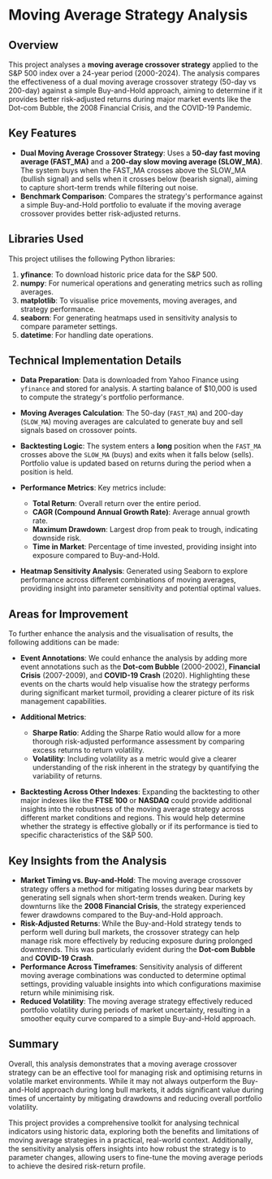 # Moving Average Strategy Analysis

## Overview

This project analyses a **moving average crossover strategy** applied to the S&P 500 index over a 24-year period (2000-2024). The analysis compares the effectiveness of a dual moving average crossover strategy (50-day vs 200-day) against a simple Buy-and-Hold approach, aiming to determine if it provides better risk-adjusted returns during major market events like the Dot-com Bubble, the 2008 Financial Crisis, and the COVID-19 Pandemic.

## Key Features

- **Dual Moving Average Crossover Strategy**: Uses a **50-day fast moving average (FAST_MA)** and a **200-day slow moving average (SLOW_MA)**. The system buys when the FAST_MA crosses above the SLOW_MA (bullish signal) and sells when it crosses below (bearish signal), aiming to capture short-term trends while filtering out noise.
- **Benchmark Comparison**: Compares the strategy's performance against a simple Buy-and-Hold portfolio to evaluate if the moving average crossover provides better risk-adjusted returns.

## Libraries Used

This project utilises the following Python libraries:

1. **yfinance**: To download historic price data for the S&P 500.
2. **numpy**: For numerical operations and generating metrics such as rolling averages.
3. **matplotlib**: To visualise price movements, moving averages, and strategy performance.
4. **seaborn**: For generating heatmaps used in sensitivity analysis to compare parameter settings.
5. **datetime**: For handling date operations.

## Technical Implementation Details

- **Data Preparation**: Data is downloaded from Yahoo Finance using `yfinance` and stored for analysis. A starting balance of $10,000 is used to compute the strategy's portfolio performance.

- **Moving Averages Calculation**: The 50-day (`FAST_MA`) and 200-day (`SLOW_MA`) moving averages are calculated to generate buy and sell signals based on crossover points.

- **Backtesting Logic**: The system enters a **long** position when the `FAST_MA` crosses above the `SLOW_MA` (buys) and exits when it falls below (sells). Portfolio value is updated based on returns during the period when a position is held.

- **Performance Metrics**: Key metrics include:
  - **Total Return**: Overall return over the entire period.
  - **CAGR (Compound Annual Growth Rate)**: Average annual growth rate.
  - **Maximum Drawdown**: Largest drop from peak to trough, indicating downside risk.
  - **Time in Market**: Percentage of time invested, providing insight into exposure compared to Buy-and-Hold.

- **Heatmap Sensitivity Analysis**: Generated using Seaborn to explore performance across different combinations of moving averages, providing insight into parameter sensitivity and potential optimal values.

## Areas for Improvement

To further enhance the analysis and the visualisation of results, the following additions can be made:

- **Event Annotations**: We could enhance the analysis by adding more event annotations such as the **Dot-com Bubble** (2000-2002), **Financial Crisis** (2007-2009), and **COVID-19 Crash** (2020). Highlighting these events on the charts would help visualise how the strategy performs during significant market turmoil, providing a clearer picture of its risk management capabilities.

- **Additional Metrics**:
  - **Sharpe Ratio**: Adding the Sharpe Ratio would allow for a more thorough risk-adjusted performance assessment by comparing excess returns to return volatility.
  - **Volatility**: Including volatility as a metric would give a clearer understanding of the risk inherent in the strategy by quantifying the variability of returns.

- **Backtesting Across Other Indexes**: Expanding the backtesting to other major indexes like the **FTSE 100** or **NASDAQ** could provide additional insights into the robustness of the moving average strategy across different market conditions and regions. This would help determine whether the strategy is effective globally or if its performance is tied to specific characteristics of the S&P 500.
## Key Insights from the Analysis

- **Market Timing vs. Buy-and-Hold**: The moving average crossover strategy offers a method for mitigating losses during bear markets by generating sell signals when short-term trends weaken. During key downturns like the **2008 Financial Crisis**, the strategy experienced fewer drawdowns compared to the Buy-and-Hold approach.
- **Risk-Adjusted Returns**: While the Buy-and-Hold strategy tends to perform well during bull markets, the crossover strategy can help manage risk more effectively by reducing exposure during prolonged downtrends. This was particularly evident during the **Dot-com Bubble** and **COVID-19 Crash**.
- **Performance Across Timeframes**: Sensitivity analysis of different moving average combinations was conducted to determine optimal settings, providing valuable insights into which configurations maximise return while minimising risk.
- **Reduced Volatility**: The moving average strategy effectively reduced portfolio volatility during periods of market uncertainty, resulting in a smoother equity curve compared to a simple Buy-and-Hold approach.

## Summary

Overall, this analysis demonstrates that a moving average crossover strategy can be an effective tool for managing risk and optimising returns in volatile market environments. While it may not always outperform the Buy-and-Hold approach during long bull markets, it adds significant value during times of uncertainty by mitigating drawdowns and reducing overall portfolio volatility.

This project provides a comprehensive toolkit for analysing technical indicators using historic data, exploring both the benefits and limitations of moving average strategies in a practical, real-world context. Additionally, the sensitivity analysis offers insights into how robust the strategy is to parameter changes, allowing users to fine-tune the moving average periods to achieve the desired risk-return profile.

